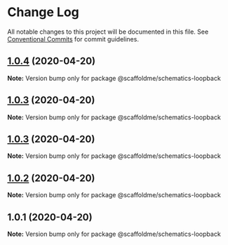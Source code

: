 # Change Log

All notable changes to this project will be documented in this file.
See [Conventional Commits](https://conventionalcommits.org) for commit guidelines.

## [1.0.4](https://github.com/scaffoldme/scaffoldme-cli/compare/@scaffoldme/schematics-loopback@1.0.3...@scaffoldme/schematics-loopback@1.0.4) (2020-04-20)

**Note:** Version bump only for package @scaffoldme/schematics-loopback





## [1.0.3](https://github.com/scaffoldme/scaffoldme-cli/compare/@scaffoldme/schematics-loopback@1.0.3...@scaffoldme/schematics-loopback@1.0.3) (2020-04-20)

**Note:** Version bump only for package @scaffoldme/schematics-loopback





## [1.0.3](https://github.com/scaffoldme/scaffoldme-cli/compare/@scaffoldme/schematics-loopback@1.0.2...@scaffoldme/schematics-loopback@1.0.3) (2020-04-20)

**Note:** Version bump only for package @scaffoldme/schematics-loopback





## [1.0.2](https://github.com/scaffoldme/scaffoldme-cli/compare/@scaffoldme/schematics-loopback@1.0.1...@scaffoldme/schematics-loopback@1.0.2) (2020-04-20)

**Note:** Version bump only for package @scaffoldme/schematics-loopback





## 1.0.1 (2020-04-20)

**Note:** Version bump only for package @scaffoldme/schematics-loopback
